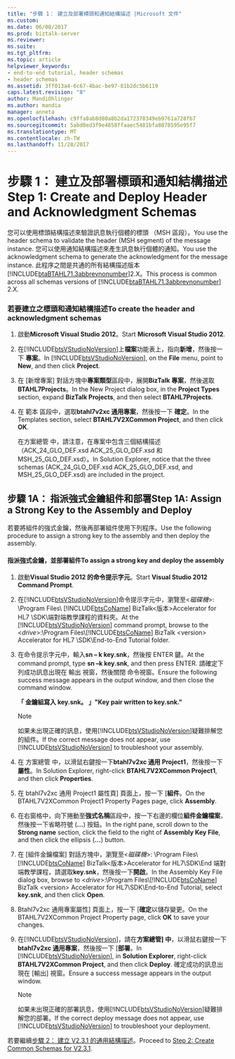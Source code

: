 ```yaml
---
title: "步驟 1： 建立及部署標頭和通知結構描述 |Microsoft 文件"
ms.custom: 
ms.date: 06/08/2017
ms.prod: biztalk-server
ms.reviewer: 
ms.suite: 
ms.tgt_pltfrm: 
ms.topic: article
helpviewer_keywords:
- end-to-end tutorial, header schemas
- header schemas
ms.assetid: 3ff013a4-6c67-4bac-be97-81b2dc5b6119
caps.latest.revision: "8"
author: MandiOhlinger
ms.author: mandia
manager: anneta
ms.openlocfilehash: c9ffa8ab8d80a8b2da172378349eb9761a728fb7
ms.sourcegitcommit: 5abd0ed3f9e4858ffaaec5481bfa8878595e95f7
ms.translationtype: MT
ms.contentlocale: zh-TW
ms.lasthandoff: 11/28/2017
---
```

# <a name="step-1-create-and-deploy-header-and-acknowledgment-schemas"></a><span data-ttu-id="ac87a-102">步驟 1： 建立及部署標頭和通知結構描述</span><span class="sxs-lookup"><span data-stu-id="ac87a-102">Step 1: Create and Deploy Header and Acknowledgment Schemas</span></span>
<span data-ttu-id="ac87a-103">您可以使用標頭結構描述來驗證訊息執行個體的標頭 （MSH 區段）。</span><span class="sxs-lookup"><span data-stu-id="ac87a-103">You use the header schema to validate the header (MSH segment) of the message instance.</span></span> <span data-ttu-id="ac87a-104">您可以使用通知結構描述來產生訊息執行個體的通知。</span><span class="sxs-lookup"><span data-stu-id="ac87a-104">You use the acknowledgment schema to generate the acknowledgment for the message instance.</span></span> <span data-ttu-id="ac87a-105">此程序之間是共通的所有結構描述版本[!INCLUDE[btaBTAHL71.3abbrevnonumber](../../includes/btabtahl71-3abbrevnonumber-md.md)]2.X。</span><span class="sxs-lookup"><span data-stu-id="ac87a-105">This process is common across all schemas versions of [!INCLUDE[btaBTAHL71.3abbrevnonumber](../../includes/btabtahl71-3abbrevnonumber-md.md)] 2.X.</span></span>  
  
### <a name="to-create-the-header-and-acknowledgment-schemas"></a><span data-ttu-id="ac87a-106">若要建立之標頭和通知結構描述</span><span class="sxs-lookup"><span data-stu-id="ac87a-106">To create the header and acknowledgment schemas</span></span>  
  
1.  <span data-ttu-id="ac87a-107">啟動**Microsoft Visual Studio 2012**。</span><span class="sxs-lookup"><span data-stu-id="ac87a-107">Start **Microsoft Visual Studio 2012**.</span></span>  
  
2.  <span data-ttu-id="ac87a-108">在[!INCLUDE[btsVStudioNoVersion](../../includes/btsvstudionoversion-md.md)]上**檔案**功能表上，指向**新增**，然後按一下 **專案**。</span><span class="sxs-lookup"><span data-stu-id="ac87a-108">In [!INCLUDE[btsVStudioNoVersion](../../includes/btsvstudionoversion-md.md)], on the **File** menu, point to **New**, and then click **Project**.</span></span>  
  
3.  <span data-ttu-id="ac87a-109">在 [新增專案] 對話方塊中**專案類型**區段中，展開**BizTalk 專案**，然後選取**BTAHL7Projects**。</span><span class="sxs-lookup"><span data-stu-id="ac87a-109">In the New Project dialog box, in the **Project Types** section, expand **BizTalk Projects**, and then select **BTAHL7Projects**.</span></span>  
  
4.  <span data-ttu-id="ac87a-110">在 範本 區段中，選取**btahl7v2xc 通用專案**，然後按一下 **確定**。</span><span class="sxs-lookup"><span data-stu-id="ac87a-110">In the Templates section, select **BTAHL7V2XCommon Project**, and then click **OK**.</span></span>  
  
     <span data-ttu-id="ac87a-111">在方案總管 中，請注意，在專案中包含三個結構描述 （ACK_24_GLO_DEF.xsd ACK_25_GLO_DEF.xsd 和 MSH_25_GLO_DEF.xsd）。</span><span class="sxs-lookup"><span data-stu-id="ac87a-111">In Solution Explorer, notice that the three schemas (ACK_24_GLO_DEF.xsd ACK_25_GLO_DEF.xsd, and MSH_25_GLO_DEF.xsd) are included in the project.</span></span>  
  
## <a name="step-1a-assign-a-strong-key-to-the-assembly-and-deploy"></a><span data-ttu-id="ac87a-112">步驟 1A： 指派強式金鑰組件和部署</span><span class="sxs-lookup"><span data-stu-id="ac87a-112">Step 1A: Assign a Strong Key to the Assembly and Deploy</span></span>  
 <span data-ttu-id="ac87a-113">若要將組件的強式金鑰，然後再部署組件使用下列程序。</span><span class="sxs-lookup"><span data-stu-id="ac87a-113">Use the following procedure to assign a strong key to the assembly and then deploy the assembly.</span></span>  
  
#### <a name="to-assign-a-strong-key-and-deploy-the-assembly"></a><span data-ttu-id="ac87a-114">指派強式金鑰，並部署組件</span><span class="sxs-lookup"><span data-stu-id="ac87a-114">To assign a strong key and deploy the assembly</span></span>  
  
1.  <span data-ttu-id="ac87a-115">啟動**Visual Studio 2012 的命令提示字元**。</span><span class="sxs-lookup"><span data-stu-id="ac87a-115">Start **Visual Studio 2012 Command Prompt**.</span></span>  
  
2.  <span data-ttu-id="ac87a-116">在[!INCLUDE[btsVStudioNoVersion](../../includes/btsvstudionoversion-md.md)]命令提示字元中，瀏覽至\<*磁碟機*\>: \Program Files\\ [!INCLUDE[btsCoName](../../includes/btsconame-md.md)] BizTalk\<版本\>Accelerator for HL7 \SDK\端對端教學課程的資料夾。</span><span class="sxs-lookup"><span data-stu-id="ac87a-116">At the [!INCLUDE[btsVStudioNoVersion](../../includes/btsvstudionoversion-md.md)] command prompt, browse to the \<*drive*\>:\Program Files\\[!INCLUDE[btsCoName](../../includes/btsconame-md.md)] BizTalk \<version\> Accelerator for HL7 \SDK\End-to-End Tutorial folder.</span></span>  
  
3.  <span data-ttu-id="ac87a-117">在命令提示字元中，輸入**sn – k key.snk**，然後按 ENTER 鍵。</span><span class="sxs-lookup"><span data-stu-id="ac87a-117">At the command prompt, type **sn –k key.snk**, and then press ENTER.</span></span> <span data-ttu-id="ac87a-118">請確定下列成功訊息出現在 輸出 視窗，然後關閉 命令視窗。</span><span class="sxs-lookup"><span data-stu-id="ac87a-118">Ensure the following success message appears in the output window, and then close the command window.</span></span>  
  
     <span data-ttu-id="ac87a-119">**「 金鑰組寫入 key.snk。 」**</span><span class="sxs-lookup"><span data-stu-id="ac87a-119">**"Key pair written to key.snk."**</span></span>  
  
    > [!NOTE]
    >  <span data-ttu-id="ac87a-120">如果未出現正確的訊息，使用[!INCLUDE[btsVStudioNoVersion](../../includes/btsvstudionoversion-md.md)]疑難排解您的組件。</span><span class="sxs-lookup"><span data-stu-id="ac87a-120">If the correct message does not appear, use [!INCLUDE[btsVStudioNoVersion](../../includes/btsvstudionoversion-md.md)] to troubleshoot your assembly.</span></span>  
  
4.  <span data-ttu-id="ac87a-121">在 方案總管 中，以滑鼠右鍵按一下**btahl7v2xc 通用 Project1**，然後按一下 **屬性**。</span><span class="sxs-lookup"><span data-stu-id="ac87a-121">In Solution Explorer, right-click **BTAHL7V2XCommon Project1**, and then click **Properties**.</span></span>  
  
5.  <span data-ttu-id="ac87a-122">在 btahl7v2xc 通用 Project1 屬性頁] 頁面上，按一下 [**組件**。</span><span class="sxs-lookup"><span data-stu-id="ac87a-122">On the BTAHL7V2XCommon Project1 Property Pages page, click **Assembly**.</span></span>  
  
6.  <span data-ttu-id="ac87a-123">在右窗格中，向下捲動至**強式名稱**區段中，按一下右邊的欄位**組件金鑰檔案**，然後按一下省略符號 (**...**) 按鈕。</span><span class="sxs-lookup"><span data-stu-id="ac87a-123">In the right pane, scroll down to the **Strong name** section, click the field to the right of **Assembly Key File**, and then click the ellipsis (**…**) button.</span></span>  
  
7.  <span data-ttu-id="ac87a-124">在 [組件金鑰檔案] 對話方塊中，瀏覽至\<*磁碟機*\>: \Program Files\\ [!INCLUDE[btsCoName](../../includes/btsconame-md.md)] BizTalk\<版本\>Accelerator for HL7\SDK\End 端對端教學課程，請選取**key.snk**，然後按一下**開啟**。</span><span class="sxs-lookup"><span data-stu-id="ac87a-124">In the Assembly Key File dialog box, browse to \<*drive*\>:\Program Files\\[!INCLUDE[btsCoName](../../includes/btsconame-md.md)] BizTalk \<version\> Accelerator for HL7\SDK\End-to-End Tutorial, select **key.snk**, and then click **Open**.</span></span>  
  
8.  <span data-ttu-id="ac87a-125">Btahl7v2xc 通用專案屬性] 頁面上，按一下 [**確定**以儲存變更。</span><span class="sxs-lookup"><span data-stu-id="ac87a-125">On the BTAHL7V2XCommon Project Property page, click **OK** to save your changes.</span></span>  
  
9. <span data-ttu-id="ac87a-126">在[!INCLUDE[btsVStudioNoVersion](../../includes/btsvstudionoversion-md.md)]，請在**方案總管] 中**，以滑鼠右鍵按一下**btahl7v2xc 通用專案**，然後按一下 [**部署**。</span><span class="sxs-lookup"><span data-stu-id="ac87a-126">In [!INCLUDE[btsVStudioNoVersion](../../includes/btsvstudionoversion-md.md)], in **Solution Explorer**, right-click **BTAHL7V2XCommon Project**, and then click **Deploy**.</span></span> <span data-ttu-id="ac87a-127">確定成功的訊息出現在 [輸出] 視窗。</span><span class="sxs-lookup"><span data-stu-id="ac87a-127">Ensure a success message appears in the output window.</span></span>  
  
    > [!NOTE]
    >  <span data-ttu-id="ac87a-128">如果未出現正確的部署訊息，使用[!INCLUDE[btsVStudioNoVersion](../../includes/btsvstudionoversion-md.md)]疑難排解您的部署。</span><span class="sxs-lookup"><span data-stu-id="ac87a-128">If the correct deploy message does not appear, use [!INCLUDE[btsVStudioNoVersion](../../includes/btsvstudionoversion-md.md)] to troubleshoot your deployment.</span></span>  
  
 <span data-ttu-id="ac87a-129">若要繼續[步驟 2： 建立 V2.3.1 的通用結構描述](../../adapters-and-accelerators/accelerator-hl7/step-2-create-common-schemas-for-v2-3-1.md)。</span><span class="sxs-lookup"><span data-stu-id="ac87a-129">Proceed to [Step 2: Create Common Schemas for V2.3.1](../../adapters-and-accelerators/accelerator-hl7/step-2-create-common-schemas-for-v2-3-1.md).</span></span>
